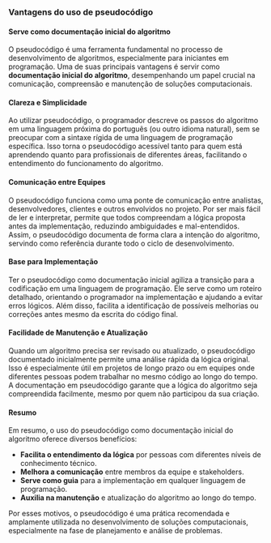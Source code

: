 
### Vantagens do uso de pseudocódigo

#### Serve como documentação inicial do algoritmo

O pseudocódigo é uma ferramenta fundamental no processo de desenvolvimento de algoritmos, especialmente para iniciantes em programação. Uma de suas principais vantagens é servir como **documentação inicial do algoritmo**, desempenhando um papel crucial na comunicação, compreensão e manutenção de soluções computacionais.

#### Clareza e Simplicidade

Ao utilizar pseudocódigo, o programador descreve os passos do algoritmo em uma linguagem próxima do português (ou outro idioma natural), sem se preocupar com a sintaxe rígida de uma linguagem de programação específica. Isso torna o pseudocódigo acessível tanto para quem está aprendendo quanto para profissionais de diferentes áreas, facilitando o entendimento do funcionamento do algoritmo.

#### Comunicação entre Equipes

O pseudocódigo funciona como uma ponte de comunicação entre analistas, desenvolvedores, clientes e outros envolvidos no projeto. Por ser mais fácil de ler e interpretar, permite que todos compreendam a lógica proposta antes da implementação, reduzindo ambiguidades e mal-entendidos. Assim, o pseudocódigo documenta de forma clara a intenção do algoritmo, servindo como referência durante todo o ciclo de desenvolvimento.

#### Base para Implementação

Ter o pseudocódigo como documentação inicial agiliza a transição para a codificação em uma linguagem de programação. Ele serve como um roteiro detalhado, orientando o programador na implementação e ajudando a evitar erros lógicos. Além disso, facilita a identificação de possíveis melhorias ou correções antes mesmo da escrita do código final.

#### Facilidade de Manutenção e Atualização

Quando um algoritmo precisa ser revisado ou atualizado, o pseudocódigo documentado inicialmente permite uma análise rápida da lógica original. Isso é especialmente útil em projetos de longo prazo ou em equipes onde diferentes pessoas podem trabalhar no mesmo código ao longo do tempo. A documentação em pseudocódigo garante que a lógica do algoritmo seja compreendida facilmente, mesmo por quem não participou da sua criação.

#### Resumo

Em resumo, o uso do pseudocódigo como documentação inicial do algoritmo oferece diversos benefícios:

- **Facilita o entendimento da lógica** por pessoas com diferentes níveis de conhecimento técnico.
- **Melhora a comunicação** entre membros da equipe e stakeholders.
- **Serve como guia** para a implementação em qualquer linguagem de programação.
- **Auxilia na manutenção** e atualização do algoritmo ao longo do tempo.

Por esses motivos, o pseudocódigo é uma prática recomendada e amplamente utilizada no desenvolvimento de soluções computacionais, especialmente na fase de planejamento e análise de problemas.
```
